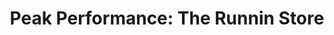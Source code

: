 ---
title: "Peak Performance: The Runnin Store"
url: /bellevue/peak-performance-the-runnin-store/
shop: shoes
---